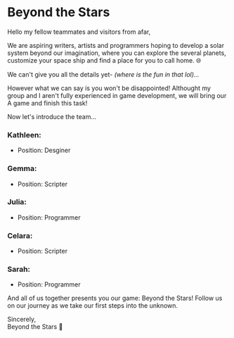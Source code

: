 # Beyond the Stars

Hello my fellow teammates and visitors from afar, 

We are aspiring writers, artists and programmers hoping to develop a solar system beyond our imagination, where you can explore the several planets, customize your space ship and find a place for you to call home. :globe_with_meridians:

We can't give you all the details yet- *(where is the fun in that lol)...*

However what we can say is you won't be disappointed! Althought my group and I aren't fully experienced in game development, we will bring our A game and finish this task!

Now let's introduce the team...

### Kathleen:
- Position: Desginer

### Gemma:
- Position: Scripter

### Julia:
- Position: Programmer

### Celara:
- Position: Scripter

### Sarah:
- Position: Programmer

And all of us together presents you our game: Beyond the Stars! 
Follow us on our journey as we take our first steps into the unknown.

Sincerely, <br>
Beyond the Stars :star2:
